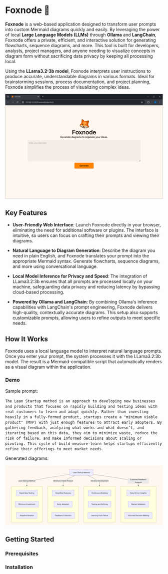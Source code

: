 # Foxnode 🦊

**Foxnode** is a web-based application designed to transform user prompts into custom Mermaid diagrams quickly and easily. By leveraging the power of local **Large Language Models (LLMs)** through **Ollama** and **LangChain**, Foxnode offers a private, efficient, and interactive solution for generating flowcharts, sequence diagrams, and more. This tool is built for developers, analysts, project managers, and anyone needing to visualize concepts in diagram form without sacrificing data privacy by keeping all processing local.

Using the **LLama3.2:3b model**, Foxnode interprets user instructions to produce accurate, understandable diagrams in various formats. Ideal for brainstorming sessions, process documentation, and project planning, Foxnode simplifies the process of visualizing complex ideas.

![Screenshot](resources/screenshot.png)

## Key Features
- **User-Friendly Web Interface**: Launch Foxnode directly in your browser, eliminating the need for additional software or plugins. The interface is intuitive, so users can focus on crafting their prompts and viewing their diagrams.

- **Natural Language to Diagram Generation**: Describe the diagram you need in plain English, and Foxnode translates your prompt into the appropriate Mermaid syntax. Generate flowcharts, sequence diagrams, and more using conversational language.

- **Local Model Inference for Privacy and Speed**: The integration of LLama3.2:3b ensures that all prompts are processed locally on your machine, safeguarding data privacy and reducing latency by bypassing cloud-based processing.

- **Powered by Ollama and LangChain**: By combining Ollama's inference capabilities with LangChain's prompt engineering, Foxnode delivers high-quality, contextually accurate diagrams. This setup also supports customizable prompts, allowing users to refine outputs to meet specific needs.

## How It Works
Foxnode uses a local language model to interpret natural language prompts. Once you enter your prompt, the system processes it with the LLama3.2:3b model. The result is a Mermaid-compatible script that automatically renders as a visual diagram within the application.

### Demo

Sample prompt:

`The Lean Startup method is an approach to developing new businesses and products that focuses on rapidly building and testing ideas with real customers to learn and adapt quickly. Rather than investing heavily in a fully-formed product, startups create a "minimum viable product" (MVP) with just enough features to attract early adopters. By gathering feedback, analyzing what works and what doesn’t, and iterating based on this data, they aim to minimize waste, reduce the risk of failure, and make informed decisions about scaling or pivoting. This cycle of build-measure-learn helps startups efficiently refine their offerings to meet market needs.`

Generated diagrams:

![Diagram](resources/sample_diagram.png)


## Getting Started

### Prerequisites

### Installation


